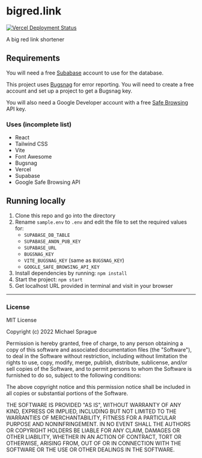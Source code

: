 # bigred.link

[![Vercel Deployment Status](https://img.shields.io/github/deployments/mikesprague/bigred-link/production?label=Vercel%20%28build%20%26%20deploy%29&logo=Vercel&logoColor=white)](https://vercel.com/m5ls5e/bigred-link/deployments)

A big red link shortener

## Requirements

You will need a free [Subabase](https://supabase.com/) account to use for the database.

This project uses [Bugsnag](https://bugsnag.com) for error reporting. You will need to create a free account and set up a project to get a Bugsnag key.

You will also need a Google Developer account with a free [Safe Browsing](https://developers.google.com/safe-browsing) API key.

### Uses (incomplete list)

- React
- Tailwind CSS
- Vite
- Font Awesome
- Bugsnag
- Vercel
- Supabase
- Google Safe Browsing API

## Running locally

1. Clone this repo and go into the directory
1. Rename `sample.env` to `.env` and edit the file to set the required values for:
    - `SUPABASE_DB_TABLE`
    - `SUPABASE_ANON_PUB_KEY`
    - `SUPABASE_URL`
    - `BUGSNAG_KEY`
    - `VITE_BUGSNAG_KEY` (same as `BUGSNAG_KEY`)
    - `GOOGLE_SAFE_BROWSING_API_KEY`
1. Install dependencies by running: `npm install`
1. Start the project: `npm start`
1. Get localhost URL provided in terminal and visit in your browser

---

### License

MIT License

Copyright (c) 2022 Michael Sprague

Permission is hereby granted, free of charge, to any person obtaining a copy
of this software and associated documentation files (the "Software"), to deal
in the Software without restriction, including without limitation the rights
to use, copy, modify, merge, publish, distribute, sublicense, and/or sell
copies of the Software, and to permit persons to whom the Software is
furnished to do so, subject to the following conditions:

The above copyright notice and this permission notice shall be included in all
copies or substantial portions of the Software.

THE SOFTWARE IS PROVIDED "AS IS", WITHOUT WARRANTY OF ANY KIND, EXPRESS OR
IMPLIED, INCLUDING BUT NOT LIMITED TO THE WARRANTIES OF MERCHANTABILITY,
FITNESS FOR A PARTICULAR PURPOSE AND NONINFRINGEMENT. IN NO EVENT SHALL THE
AUTHORS OR COPYRIGHT HOLDERS BE LIABLE FOR ANY CLAIM, DAMAGES OR OTHER
LIABILITY, WHETHER IN AN ACTION OF CONTRACT, TORT OR OTHERWISE, ARISING FROM,
OUT OF OR IN CONNECTION WITH THE SOFTWARE OR THE USE OR OTHER DEALINGS IN THE
SOFTWARE.
